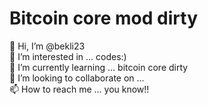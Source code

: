 # Bitcoin core mod dirty
👋 Hi, I’m @bekli23<br>
👀 I’m interested in ... codes:) <br>
🌱 I’m currently learning ... bitcoin core dirty  <br>
💞️ I’m looking to collaborate on ...<br>
📫 How to reach me ... you know!!<br>
